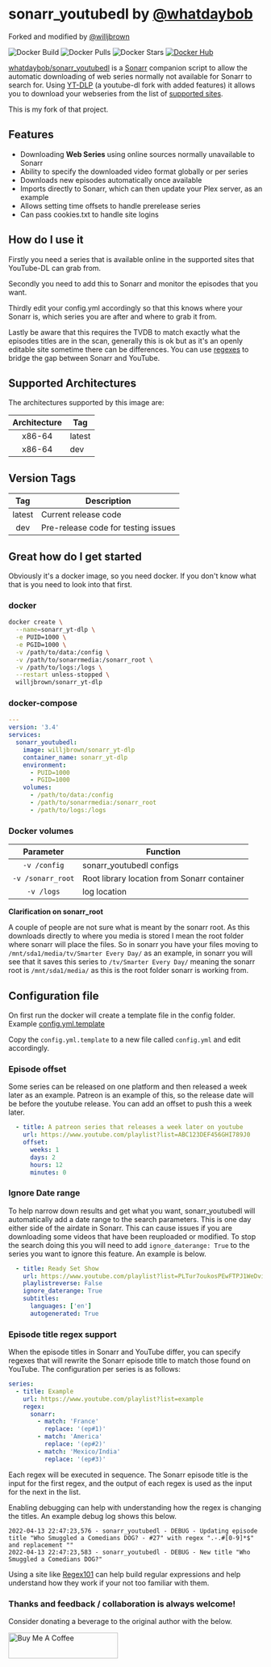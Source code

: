 # sonarr_youtubedl by [@whatdaybob](https://github.com/whatdaybob)

Forked and modified by [@willjbrown](https://github.com/willjbrown)

![Docker Build](https://img.shields.io/docker/cloud/automated/whatdaybob/sonarr_youtubedl?style=flat-square)
![Docker Pulls](https://img.shields.io/docker/pulls/whatdaybob/sonarr_youtubedl?style=flat-square)
![Docker Stars](https://img.shields.io/docker/stars/whatdaybob/sonarr_youtubedl?style=flat-square)
[![Docker Hub](https://img.shields.io/badge/Open%20On-DockerHub-blue)](https://hub.docker.com/r/whatdaybob/sonarr_youtubedl)

[whatdaybob/sonarr_youtubedl](https://github.com/whatdaybob/Custom_Docker_Images/tree/master/sonarr_youtubedl) is a [Sonarr](https://sonarr.tv/) companion script to allow the automatic downloading of web series normally not available for Sonarr to search for. Using [YT-DLP](https://github.com/yt-dlp/yt-dlp) (a youtube-dl fork with added features) it allows you to download your webseries from the list of [supported sites](https://github.com/yt-dlp/yt-dlp/blob/master/supportedsites.md).

This is my fork of that project.

## Features

* Downloading **Web Series** using online sources normally unavailable to Sonarr
* Ability to specify the downloaded video format globally or per series
* Downloads new episodes automatically once available
* Imports directly to Sonarr, which can then update your Plex server, as an example
* Allows setting time offsets to handle prerelease series
* Can pass cookies.txt to handle site logins

## How do I use it

Firstly you need a series that is available online in the supported sites that YouTube-DL can grab from.

Secondly you need to add this to Sonarr and monitor the episodes that you want.

Thirdly edit your config.yml accordingly so that this knows where your Sonarr is, which series you are after and where to grab it from.

Lastly be aware that this requires the TVDB to match exactly what the episodes titles are in the scan, generally this is ok but as it's an openly editable site sometime there can be differences. You can use [regexes](#episode-title-regex-support) to bridge the gap between Sonarr and YouTube.

## Supported Architectures

The architectures supported by this image are:

| Architecture | Tag    |
|:------------:|--------|
|    x86-64    | latest |
|    x86-64    | dev    |

## Version Tags

|  Tag   | Description                         |
|:------:|-------------------------------------|
| latest | Current release code                |
|  dev   | Pre-release code for testing issues |

## Great how do I get started

Obviously it's a docker image, so you need docker. If you don't know what that is you need to look into that first.

### docker

```bash
docker create \
  --name=sonarr_yt-dlp \
  -e PUID=1000 \
  -e PGID=1000 \
  -v /path/to/data:/config \
  -v /path/to/sonarrmedia:/sonarr_root \
  -v /path/to/logs:/logs \
  --restart unless-stopped \
  willjbrown/sonarr_yt-dlp
```

### docker-compose

```yaml
---
version: '3.4'
services:
  sonarr_youtubedl:
    image: willjbrown/sonarr_yt-dlp
    container_name: sonarr_yt-dlp
    environment:
      - PUID=1000
      - PGID=1000
    volumes:
      - /path/to/data:/config
      - /path/to/sonarrmedia:/sonarr_root
      - /path/to/logs:/logs
```

### Docker volumes

|     Parameter     | Function                                    |
|:-----------------:|---------------------------------------------|
|   `-v /config`    | sonarr_youtubedl configs                    |
| `-v /sonarr_root` | Root library location from Sonarr container |
|    `-v /logs`     | log location                                |

**Clarification on sonarr_root**

A couple of people are not sure what is meant by the sonarr root. As this downloads directly to where you media is stored I mean the root folder where sonarr will place the files. So in sonarr you have your files moving to `/mnt/sda1/media/tv/Smarter Every Day/` as an example, in sonarr you will see that it saves this series to `/tv/Smarter Every Day/` meaning the sonarr root is `/mnt/sda1/media/` as this is the root folder sonarr is working from.

## Configuration file

On first run the docker will create a template file in the config folder. Example [config.yml.template](./app/config.yml.template)

Copy the `config.yml.template` to a new file called `config.yml` and edit accordingly.

### Episode offset

Some series can be released on one platform and then released a week later as an example. Patreon is an example of this, so the release date will be before the youtube release. You can add an offset to push this a week later.

```yaml
  - title: A patreon series that releases a week later on youtube
    url: https://www.youtube.com/playlist?list=ABC123DEF456GHI789J0
    offset:
      weeks: 1 
      days: 2
      hours: 12
      minutes: 0
```

### Ignore Date range

To help narrow down results and get what you want, sonarr_youtubedl will automatically add a date range to the search parameters. This is one day either side of the airdate in Sonarr. This can cause issues if you are downloading some videos that have been reuploaded or modified. To stop the search doing this you will need to add `ignore_daterange: True` to the series you want to ignore this feature. An example is below. 

```yaml
  - title: Ready Set Show
    url: https://www.youtube.com/playlist?list=PLTur7oukosPEwFTPJ1WeDvitauWzRiIhp
    playlistreverse: False
    ignore_daterange: True
    subtitles: 
      languages: ['en']
      autogenerated: True
```

### Episode title regex support

When the episode titles in Sonarr and YouTube differ, you can specify regexes that will rewrite the Sonarr episode title to match those found on YouTube. The configuration per series is as follows:

```yaml
series:
  - title: Example
    url: https://www.youtube.com/playlist?list=example
    regex:
      sonarr:
        - match: 'France'
          replace: '(ep#1)'
        - match: 'America'
          replace: '(ep#2)'
        - match: 'Mexico/India'
          replace: '(ep#3)'
```

Each regex will be executed in sequence. The Sonarr episode title is the input for the first regex, and the output of each regex is used as the input for the next in the list.

Enabling debugging can help with understanding how the regex is changing the titles. An example debug log shows this below.

```log
2022-04-13 22:47:23,576 - sonarr_youtubedl - DEBUG - Updating episode title "Who Smuggled a Comedians DOG? - #27" with regex ".-.#[0-9]*$" and replacement ""
2022-04-13 22:47:23,583 - sonarr_youtubedl - DEBUG - New title "Who Smuggled a Comedians DOG?"
```

Using a site like [Regex101](https://regex101.com/) can help build regular expressions and help understand how they work if your not too familiar with them.

### Thanks and feedback / collaboration is always welcome!

Consider donating a beverage to the original author with the below.

<!-- markdownlint-disable MD033 -->
<a href="https://www.buymeacoffee.com/whatdaybob" target="_blank"><img src="https://cdn.buymeacoffee.com/buttons/lato-black.png" alt="Buy Me A Coffee" style="height: 51px !important;width: 217px !important;" ></a>
<!-- markdownlint-enable MD033 -->